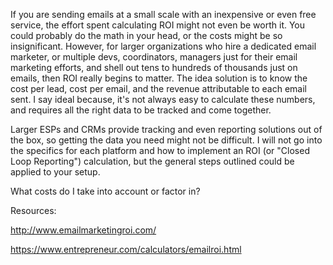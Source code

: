 If you are sending emails at a small scale with an inexpensive or even free service, the effort spent calculating ROI might not even be worth it. You could probably do the math in your head, or the costs might be so insignificant. However, for larger organizations who hire a dedicated email marketer, or multiple devs, coordinators, managers just for their email marketing efforts, and shell out tens to hundreds of thousands just on emails, then ROI really begins to matter. The idea solution is to know the cost per lead, cost per email, and the revenue attributable to each email sent. I say ideal because, it's not always easy to calculate these numbers, and requires all the right data to be tracked and come together.

Larger ESPs and CRMs provide tracking and even reporting solutions out of the box, so getting the data you need might not be difficult. I will not go into the specifics for each platform and how to implement an ROI \(or "Closed Loop Reporting"\) calculation, but the general steps outlined could be applied to your setup.



What costs do I take into account or factor in?

Resources:

http://www.emailmarketingroi.com/

https://www.entrepreneur.com/calculators/emailroi.html

